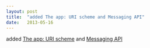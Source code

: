 ```yaml
---
layout: post
title:  "added The app: URI scheme and Messaging API"
date:   2013-05-16
---
```


added <a href="http://www.w3.org/TR/app-uri/">The app: URI scheme</a> and <a href="http://www.w3.org/TR/messaging/">Messaging API</a>

